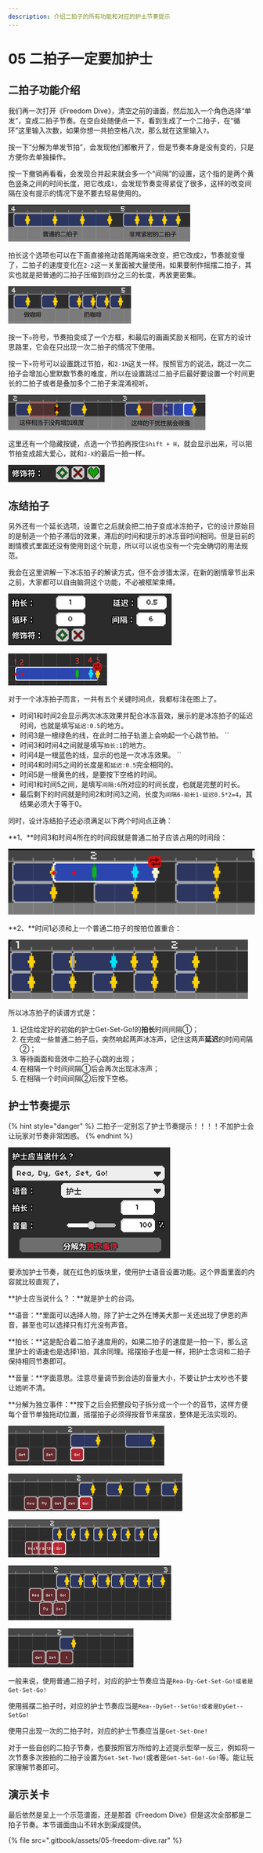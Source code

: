 ```yaml
---
description: 介绍二拍子的所有功能和对应的护士节奏提示
---
```


# 05 二拍子一定要加护士

## 二拍子功能介绍 <a id="1"></a>

我们再一次打开《Freedom Dive》，清空之前的谱面，然后加入一个角色选择“单发”，变成二拍子节奏。在空白处随便点一下，看到生成了一个二拍子，在“循环”这里输入次数，如果你想一共拍空格八次，那么就在这里输入`7`。

按一下“分解为单发节拍”，会发现他们都散开了，但是节奏本身是没有变的，只是方便你去单独操作。

按一下撤销再看看，会发现合并起来就会多一个“间隔”的设置，这个指的是两个黄色竖条之间的时间长度，把它改成`1`，会发现节奏变得紧促了很多，这样的改变间隔在没有提示的情况下是不要去轻易使用的。

![](.gitbook/assets/05-01.png)

拍长这个选项也可以在下面直接拖动首尾两端来改变，把它改成`2`，节奏就变慢了，二拍子的速度变化在`2-2`这一关里面被大量使用。如果要制作摇摆二拍子，其实也就是把普通的二拍子压缩到四分之三的长度，再放更密集。

![](.gitbook/assets/05-02.png)

按一下`◇`符号，节奏拍变成了一个方框，和最后的画画奖励关相同，在官方的设计思路里，它会在只出现一次二拍子的情况下使用。

按一下`×`符号可以设置跳过节拍，和`2-1N`这关一样。按照官方的说法，跳过一次二拍子会增加心里默数节奏的难度，所以在设置跳过二拍子后最好要设置一个时间更长的二拍子或者是叠加多个二拍子来混淆视听。

![](.gitbook/assets/05-03.png)

这里还有一个隐藏按键，点选一个节拍再按住`Shift + H`，就会显示出来，可以把节拍变成超大爱心，就和`2-X`的最后一拍一样。

![](.gitbook/assets/05-04.png)

## 冻结拍子 <a id="2"></a>

另外还有一个延长选项，设置它之后就会把二拍子变成冰冻拍子，它的设计原始目的是制造一个拍子滞后的效果，滞后的时间和提示的冰冻音时间相同。但是目前的剧情模式里面还没有使用到这个玩意，所以可以说也没有一个完全确切的用法规范。

我会在这里讲解一下冰冻拍子的解读方式，但不会涉猎太深，在新的剧情章节出来之前，大家都可以自由脑洞这个功能，不必被框架束缚。

![](.gitbook/assets/05-13.png)

![](.gitbook/assets/05-12.png)

对于一个冰冻拍子而言，一共有五个关键时间点，我都标注在图上了。

* 时间1和时间2会显示两次冰冻效果并配合冰冻音效，展示的是冰冻拍子的延迟时间，也就是填写`延迟:0.5`的地方。
* 时间3是一根绿色的线，在此时二拍子轨道上会响起一个心跳节拍。 ``
* 时间3和时间4之间就是填写`拍长:1`的地方。
* 时间4是一根蓝色的线，显示的也是一次冰冻效果。 ``
* 时间4和时间5之间的长度是和`延迟:0.5`完全相同的。
* 时间5是一根黄色的线，是要按下空格的时间。
* 时间1和时间5之间，是填写`间隔:6`所对应的时间长度，也就是完整的时长。
* 最后剩下的时间就是时间2和时间3之间，长度为`间隔6-拍长1-延迟0.5*2=4`，其结果必须大于等于0。

同时，设计冻结拍子还必须满足以下两个时间点正确：

**1、**时间3和时间4所在的时间段就是普通二拍子应该占用的时间段：

![](.gitbook/assets/05-14.png)

**2、**时间1必须和上一个普通二拍子的按拍位置重合：

![](.gitbook/assets/05-15.png)

所以冰冻拍子的读谱方式是：

1. 记住给定好的初始的护士Get-Set-Go!的**拍长**时间间隔①；
2. 在完成一些普通二拍子后，突然响起两声冰冻声，记住这两声**延迟**的时间间隔②；
3. 等待画面和音效中二拍子心跳的出现；
4. 在相隔一个时间间隔①后会再次出现冰冻声；
5. 在相隔一个时间间隔②后按下空格。

## 护士节奏提示 <a id="3"></a>

{% hint style="danger" %}
二拍子一定别忘了护士节奏提示！！！！不加护士会让玩家对节奏非常困惑。
{% endhint %}

![](.gitbook/assets/05-10.png)

要添加护士节奏，就在红色的版块里，使用护士语音设置功能。这个界面里面的内容就比较直观了，

**护士应当说什么？：**就是护士的台词。

**语音：**里面可以选择人物，除了护士之外在博美犬那一关还出现了伊恩的声音，甚至也可以选择只有灯光没有声音。

**拍长：**这是配合着二拍子速度用的，如果二拍子的速度是一拍一下，那么这里护士的语速也是选择1拍，其余同理。摇摆拍子也是一样，把护士念词和二拍子保持相同节奏即可。

**音量：**字面意思。注意尽量调节到合适的音量大小，不要让护士太吵也不要让她听不清。

**分解为独立事件：**按下之后会把整段句子拆分成一个一个的音节，这样方便每个音节单独拖动位置，摇摆拍子必须得按音节来摆放，整体是无法实现的。

![&#x8282;&#x594F;&#x901F;&#x5EA6;&#x4E3A;2&#x62CD;&#x7684;&#x666E;&#x901A;&#x4E8C;&#x62CD;&#x5B50;](.gitbook/assets/05-09.png)

![&#x8282;&#x594F;&#x901F;&#x5EA6;&#x4E3A;1&#x62CD;&#x7684;&#x666E;&#x901A;&#x4E8C;&#x62CD;&#x5B50;](.gitbook/assets/05-05.png)

![&#x8282;&#x594F;&#x901F;&#x5EA6;&#x4E3A;0.5&#x62CD;&#x7684;&#x666E;&#x901A;&#x4E8C;&#x62CD;&#x5B50;](.gitbook/assets/05-07.png)

![&#x8282;&#x594F;&#x901F;&#x5EA6;&#x4E3A;0.75&#x62CD;&#x7684;&#x6447;&#x6446;&#x4E8C;&#x62CD;&#x5B50;](.gitbook/assets/05-08.png)

![&#x53EA;&#x51FA;&#x73B0;&#x4E00;&#x6B21;&#x7684;&#x4E8C;&#x62CD;&#x5B50;](.gitbook/assets/05-11.png)

一般来说，使用普通二拍子时，对应的护士节奏应当是`Rea-Dy-Get-Set-Go!或者是Get-Set-Go!`

使用摇摆二拍子时，对应的护士节奏应当是`Rea--DyGet--SetGo!或者是DyGet--SetGo!`

使用只出现一次的二拍子时，对应的护士节奏应当是`Get-Set-One!`

对于一些自创的二拍子节奏，也要按照官方所给的上述提示型举一反三，例如将一次节奏多次按拍的二拍子设置为`Get-Set-Two!`或者是`Get-Set-Go!-Go!`等。能让玩家理解节奏即可。

## 演示关卡 <a id="4"></a>

最后依然是呈上一个示范谱面，还是那首《Freedom Dive》但是这次全部都是二拍子节奏。本节谱面由山不转水到渠成提供。

{% file src=".gitbook/assets/05-freedom-dive.rar" %}

